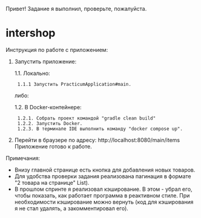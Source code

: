 Привет!
Задание я выполнил, проверьте, пожалуйста.

# intershop

Инструкция по работе с приложением:
1. Запустить приложение:

    1.1. Локально:

        1.1.1 Запустить PracticumApplication#main.
    либо:

    1.2. В Docker-контейнере:

        1.2.1. Собрать проект командой "gradle clean build"
        1.2.2. Запустить Docker.
        1.2.3. В терминале IDE выполнить команду "docker compose up".
2. Перейти в браузере по адресу: http://localhost:8080/main/items
Приложение готово к работе.

Примечания:
- Внизу главной странице есть кнопка для добавления новых товаров.
- Для удобства проверки задания реализована пагинация в формате "2 товара на странице" List).
- В прошлом спринте я реализовал кэширование. В этом - убрал его, чтобы показать, как работает программа в реактивном стиле. При необходимости кэширование можно вернуть (код для кэширования я не стал удалять, а закомментировал его).
